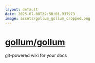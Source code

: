 ```yaml
---
layout: default
date: 2025-07-08T22:50:01.937973
image: assets/gollum_gollum_cropped.png
---
```


# [gollum/gollum](https://github.com/gollum/gollum)

git-powered wiki for your docs
